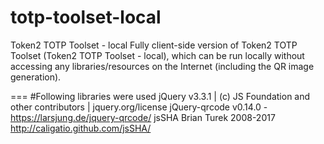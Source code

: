 # totp-toolset-local
Token2 TOTP Toolset - local
Fully client-side version of Token2 TOTP Toolset (Token2 TOTP Toolset - local), which can be run locally without accessing any libraries/resources on the Internet (including the QR image generation).


===
#Following libraries were used
jQuery v3.3.1 | (c) JS Foundation and other contributors | jquery.org/license 
jQuery-qrcode v0.14.0 - https://larsjung.de/jquery-qrcode/ 
jsSHA Brian Turek 2008-2017 http://caligatio.github.com/jsSHA/
